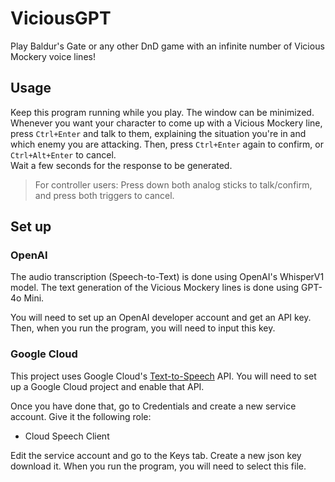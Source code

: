 # ViciousGPT

Play Baldur's Gate or any other DnD game with an infinite number of Vicious Mockery voice lines!

## Usage

Keep this program running while you play. The window can be minimized.  
Whenever you want your character to come up with a Vicious Mockery line, press `Ctrl+Enter` and talk to them, explaining the situation you're in and which enemy you are attacking. Then, press `Ctrl+Enter` again to confirm, or `Ctrl+Alt+Enter` to cancel.  
Wait a few seconds for the response to be generated.

> For controller users: Press down both analog sticks to talk/confirm, and press both triggers to cancel.

## Set up

### OpenAI

The audio transcription (Speech-to-Text) is done using OpenAI's WhisperV1 model. The text generation of the Vicious Mockery lines is done using GPT-4o Mini.

You will need to set up an OpenAI developer account and get an API key. Then, when you run the program, you will need to input this key.

### Google Cloud

This project uses Google Cloud's [Text-to-Speech](https://cloud.google.com/text-to-speech) API.
You will need to set up a Google Cloud project and enable that API.

Once you have done that, go to Credentials and create a new service account. Give it the following role:
- Cloud Speech Client

Edit the service account and go to the Keys tab. Create a new json key download it. When you run the program, you will need to select this file.

